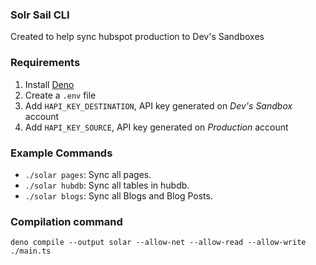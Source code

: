 ### Solr Sail CLI

Created to help sync hubspot production to Dev's Sandboxes

### Requirements

1. Install [Deno](https://deno.land/#installation)
2. Create a `.env` file
3. Add `HAPI_KEY_DESTINATION`, API key generated on *Dev's Sandbox* account
4. Add `HAPI_KEY_SOURCE`, API key generated on *Production* account

### Example Commands

* `./solar pages`: Sync all pages.
* `./solar hubdb`: Sync all tables in hubdb.
* `./solar blogs`: Sync all Blogs and Blog Posts.

### Compilation command

`deno compile --output solar --allow-net --allow-read --allow-write ./main.ts`